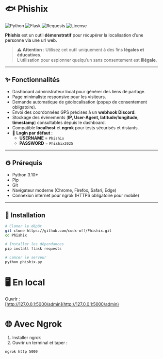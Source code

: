 # 🐟 Phishix

![Python](https://img.shields.io/badge/Python-3.10+-blue?style=for-the-badge)
![Flask](https://img.shields.io/badge/Flask-2.x-orange?style=for-the-badge)
![Requests](https://img.shields.io/badge/Requests-2.x-red?style=for-the-badge)
![License](https://img.shields.io/badge/License-MIT-green?style=for-the-badge)

**Phishix** est un outil **démonstratif** pour récupérer la localisation d’une personne via une url web.

> ⚠️ **Attention** : Utilisez cet outil uniquement à des fins **légales et éducatives**.  
> L’utilisation pour espionner quelqu’un sans consentement est **illégale**.

---

## ✨ Fonctionnalités

- Dashboard administrateur local pour générer des liens de partage.
- Page minimaliste responsive pour les visiteurs.
- Demande automatique de géolocalisation (popup de consentement obligatoire).
- Envoi des coordonnées GPS précises à un **webhook Discord**.
- Stockage des événements (**IP, User-Agent, latitude/longitude, timestamp**) consultables depuis le dashboard.
- Compatible **localhost** et **ngrok** pour tests sécurisés et distants.
- 🔐 **Login par défaut** :  
  - **USERNAME** = `Phishix`  
  - **PASSWORD** = `Phishix2025`

---

## ⚙️ Prérequis

- Python 3.10+
- Pip
- Git
- Navigateur moderne (Chrome, Firefox, Safari, Edge)
- Connexion internet pour ngrok (HTTPS obligatoire pour mobile)

---

## 🚀 Installation

```bash
# Cloner le dépôt
git clone https://github.com/codx-off/Phishix.git
cd Phishix

# Installer les dépendances
pip install flask requests

# Lancer le serveur
python phishix.py
```
# 🖥️ En local
Ouvrir :  
[http://127.0.0.1:5000/admin](http://127.0.0.1:5000/admin)

# 🌐 Avec Ngrok
1. Installer ngrok  
2. Ouvrir un terminal et taper :  
```bash
ngrok http 5000
```

